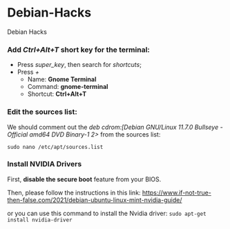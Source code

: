# Debian-Hacks
Debian Hacks

### Add _Ctrl+Alt+T_ short key for the terminal:
* Press _super_key_, then search for _shortcuts_;
* Press _+_
  * Name: **Gnome Terminal**
  * Command: **gnome-terminal**
  * Shortcut: **Ctrl+Alt+T**
  

### Edit the sources list:

We should comment out the _deb cdrom:[Debian GNU/Linux 11.7.0 _Bullseye_ - Official amd64 DVD Binary-1 2>_ from the sources list:

```sudo nano /etc/apt/sources.list```

### Install NVIDIA Drivers
First, **disable the secure boot** feature from your BIOS.

Then, please follow the instructions in this link:
https://www.if-not-true-then-false.com/2021/debian-ubuntu-linux-mint-nvidia-guide/

or you can use this command to install the Nvidia driver:
```sudo apt-get install nvidia-driver```
